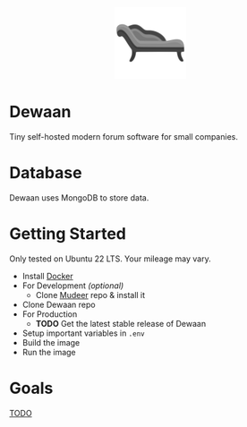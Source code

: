 <p align=center><img src=./icon.svg width=128px /></p>

# Dewaan
Tiny self-hosted modern forum software for small companies.

# Database
Dewaan uses MongoDB to store data.

# Getting Started
Only tested on Ubuntu 22 LTS. Your mileage may vary.

- Install [Docker](https://docs.docker.com/engine/install/ubuntu/)
- For Development *(optional)*
	- Clone [Mudeer](https://github.com/xorasan/mudeer) repo & install it
- Clone Dewaan repo
- For Production
	- **TODO** Get the latest stable release of Dewaan
- Setup important variables in `.env`
- Build the image
- Run the image

# Goals
[TODO](https://github.com/xorasan/dewaan/blob/main/TODO.md)







